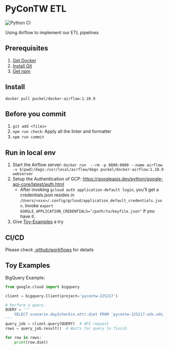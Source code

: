 # PyConTW ETL
![Python CI](https://github.com/pycontw/PyCon-ETL/workflows/Python%20CI/badge.svg)

Using Airflow to implement our ETL pipelines

## Prerequisites

1. [Get Docker](https://docs.docker.com/get-docker/)
2. [Install Git](https://git-scm.com/book/zh-tw/v2/%E9%96%8B%E5%A7%8B-Git-%E5%AE%89%E8%A3%9D%E6%95%99%E5%AD%B8)
3. [Get npm](https://www.npmjs.com/get-npm)

## Install

`docker pull puckel/docker-airflow:1.10.9`

## Before you commit

1. `git add <files>`
2. `npm run check`: Apply all the linter and formatter
3. `npm run commit`

## Run in local env

1. Start the Airflow server: `docker run  --rm -p 8080:8080 --name airflow  -v $(pwd)/dags:/usr/local/airflow/dags puckel/docker-airflow:1.10.9 webserver`
2. Setup the Authentication of GCP: <https://googleapis.dev/python/google-api-core/latest/auth.html>
    * After invoking `gcloud auth application-default login`, you'll get a credentials.json resides in `/Users/<xxx>/.config/gcloud/application_default_credentials.json`. Invoke `export GOOGLE_APPLICATION_CREDENTIALS="/path/to/keyfile.json"` if you have it.
3. Give [Toy-Examples](#Toy-Examples) a try

## CI/CD

Please check [.github/workflows](.github/workflows) for details

## Toy Examples

BigQuery Example:

```python
from google.cloud import bigquery

client = bigquery.Client(project='pycontw-225217')

# Perform a query.
QUERY = '''
    SELECT scenario.day2checkin.attr.diet FROM `pycontw-225217.ods.ods_opass_attendee_timestamp`
'''
query_job = client.query(QUERY)  # API request
rows = query_job.result()  # Waits for query to finish

for row in rows:
    print(row.diet)
```